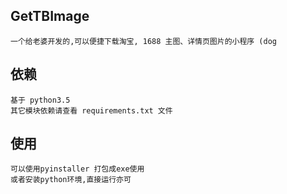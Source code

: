 ## GetTBImage
    一个给老婆开发的,可以便捷下载淘宝, 1688 主图、详情页图片的小程序 (dog

## 依赖
    基于 python3.5
    其它模块依赖请查看 requirements.txt 文件

## 使用
    可以使用pyinstaller 打包成exe使用
    或者安装python环境,直接运行亦可
